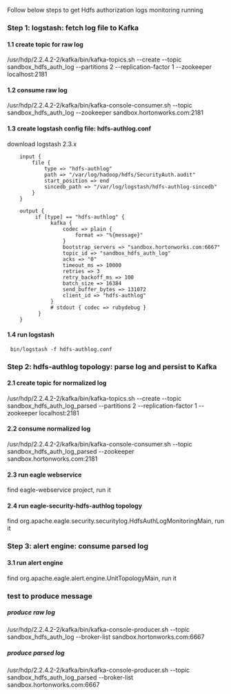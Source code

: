 <!--
{% comment %}
Licensed to the Apache Software Foundation (ASF) under one or more
contributor license agreements.  See the NOTICE file distributed with
this work for additional information regarding copyright ownership.
The ASF licenses this file to you under the Apache License, Version 2.0
(the "License"); you may not use this file except in compliance with
the License.  You may obtain a copy of the License at

http://www.apache.org/licenses/LICENSE-2.0

Unless required by applicable law or agreed to in writing, software
distributed under the License is distributed on an "AS IS" BASIS,
WITHOUT WARRANTIES OR CONDITIONS OF ANY KIND, either express or implied.
See the License for the specific language governing permissions and
limitations under the License.
{% endcomment %}
-->

Follow below steps to get Hdfs authorization logs monitoring running

### Step 1: logstash: fetch log file to Kafka
#### 1.1 create topic for raw log
/usr/hdp/2.2.4.2-2/kafka/bin/kafka-topics.sh --create --topic sandbox_hdfs_auth_log --partitions 2 --replication-factor 1 --zookeeper localhost:2181
#### 1.2 consume raw log
/usr/hdp/2.2.4.2-2/kafka/bin/kafka-console-consumer.sh --topic sandbox_hdfs_auth_log --zookeeper sandbox.hortonworks.com:2181
#### 1.3 create logstash config file: hdfs-authlog.conf
download logstash 2.3.x
~~~
    input {
        file {
            type => "hdfs-authlog"
            path => "/var/log/hadoop/hdfs/SecurityAuth.audit"
            start_position => end
            sincedb_path => "/var/log/logstash/hdfs-authlog-sincedb"
        }
    }

    output {
         if [type] == "hdfs-authlog" {
              kafka {
                  codec => plain {
                      format => "%{message}"
                  }
                  bootstrap_servers => "sandbox.hortonworks.com:6667"
                  topic_id => "sandbox_hdfs_auth_log"
                  acks => "0"
                  timeout_ms => 10000
                  retries => 3
                  retry_backoff_ms => 100
                  batch_size => 16384
                  send_buffer_bytes => 131072
                  client_id => "hdfs-authlog"
              }
              # stdout { codec => rubydebug }
          }
    }

~~~
#### 1.4 run logstash
     bin/logstash -f hdfs-authlog.conf

### Step 2: hdfs-authlog topology: parse log and persist to Kafka
#### 2.1 create topic for normalized log
/usr/hdp/2.2.4.2-2/kafka/bin/kafka-topics.sh --create --topic sandbox_hdfs_auth_log_parsed --partitions 2 --replication-factor 1 --zookeeper localhost:2181
#### 2.2 consume normalized log
/usr/hdp/2.2.4.2-2/kafka/bin/kafka-console-consumer.sh --topic sandbox_hdfs_auth_log_parsed --zookeeper sandbox.hortonworks.com:2181
#### 2.3 run eagle webservice
find eagle-webservice project, run it
#### 2.4 run eagle-security-hdfs-authlog topology
find org.apache.eagle.security.securitylog.HdfsAuthLogMonitoringMain, run it

### Step 3: alert engine: consume parsed log
#### 3.1 run alert engine
find org.apache.eagle.alert.engine.UnitTopologyMain, run it


### test to produce message
##### produce raw log
/usr/hdp/2.2.4.2-2/kafka/bin/kafka-console-producer.sh --topic sandbox_hdfs_auth_log --broker-list sandbox.hortonworks.com:6667

##### produce parsed log
/usr/hdp/2.2.4.2-2/kafka/bin/kafka-console-producer.sh --topic sandbox_hdfs_auth_log_parsed --broker-list sandbox.hortonworks.com:6667


